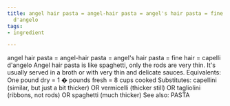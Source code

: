 ```yaml
---
title: angel hair pasta = angel-hair pasta = angel's hair pasta = fine hair = capelli
  d'angelo
tags:
- ingredient

---
```

angel hair pasta = angel-hair pasta = angel's hair pasta = fine hair = capelli d'angelo Angel hair pasta is like spaghetti, only the rods are very thin. It's usually served in a broth or with very thin and delicate sauces. Equivalents: One pound dry = 1 � pounds fresh = 8 cups cooked Substitutes: capellini (similar, but just a bit thicker) OR vermicelli (thicker still) OR tagliolini (ribbons, not rods) OR spaghetti (much thicker) See also: PASTA
